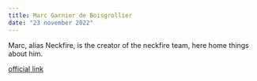 ```yaml
---
title: Marc Garnier de Boisgrollier
date: "23 november 2022"
---
```

Marc, alias Neckfire, is the creator of the neckfire team, here home things about him. 

[official link](https://nfteam.netlify.app/team/neckfire/home.html)
